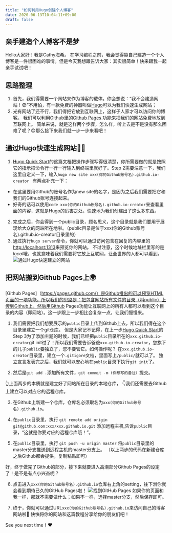 ```yaml
---
title: "如何利用Hugo创建个人博客"
date: 2020-06-13T10:04:11+09:00
draft: false
---
```

## 亲手建造个人博客不是梦
Hello大家好！我是Cathy海希。
在学习编程之前，我会觉得靠自己建造一个个人博客是一件很困难的事情。但是今天我想跟告诉大家：其实很简单！快来跟我一起亲手试试吧！

## 思路整理
1. 首先，我们得需要一个网站来作为博客的载体。你会想说：“我不会建造网站！😨”不用怕，有一款免费的神器叫做[Hugo](https://gohugo.io/)可以为我们快速生成网站；
2. 光有网站了还不行，我们得把它放到互联网上，这样子人家才可以访问你的博客。
   我们可以利用Github里的[Github Pages 功能](https://pages.github.com/)来把我们的网站免费地放到互联网上。
简单来说，就是这样两个步骤，怎么样，听上去是不是没有那么困难了呢？😊那么接下来我们就一步一步来看吧！

## 通过Hugo快速生成网站🧙‍♀️
1. [Hugo Quick Start](https://gohugo.io/getting-started/quick-start/)的这篇文档把操作步骤写得很清楚，你所需要做的就是按照它的指示把命令行一行一行输入到终端里就好了。Step 2需要注意一下，我们这里自定义一下，输入`hugo new site xxx(你的Github账号名).github.io-creator ` 有两点补充一下：
* 在这里要用Github的账号名作为new site的名字，是因为之后我们需要把它和我们的Github账号连接起来。
* 好奇的话可以使用`code xxx(你的Github账号名).github.io-creator`来查看里面的内容，这就是Hugo的厉害之处，快速地为我们创建出了这么多东西。
2. 完成之后，你会得到一个public目录，顾名思义，这个目录就是我们要用于展现给大众的网站所在地啦。（public目录是位于xxx(你的Github账号名).github.io-creator目录里的）
3. 通过执行`hugo server`命令，你就可以通过访问包含在回复的内容里的[http://localhost:1313](http://localhost:1313)来预览你的网站。
不过注意，这个时候地址栏里写的是*local*哦，也就意味着我们需要将它放上互联网，让全世界的人都可以看到。
![通过Hugo快速建立的网站](https://i.loli.net/2020/06/13/UqlgzrFCGL1VdxP.png)

## 把网站搬到Github Pages上🌍
[Github Pages]（https://pages.github.com/）是Github推出的可以预览HTML页面的一项功能，所以我们的思路是：把包含网站所有文件的目录（叫public）上传到Github上，然后用Github Pages功能让互联网上的所有人都可以看到这个目录的内容（即网站）。这一步跟上一步相比会复杂一点，让我们慢慢来。
1. 我们需要把我们想要展示的`public`目录上传到Github上去，所以我们得在这个目录里建立一个git仓库。
    但是大家记不记得，在上一步[Hugo Quick Start](https://gohugo.io/getting-started/quick-start/)的Step 3为了添加主题的时候，我们已经把`public`目录所在的`xxx.github.io-creator`git init过了！所以我们需要告诉爸爸`xxx.github.io-creator`，您旗下的儿子`public`要独立了，您不要管它。如何操作呢？
    在`xxx.github.io-creator`目录里，建立一个`.gitigore`文档，里面写上`/public/`就可以了。
独立宣言发表完之后，我们就可以安心地在`public`目录下执行`git init`了。

2. 然后是`git add .`添加所有文件，`git commit -m (你想写的备注）`提交。

👆上面两步的本质就是建立好了网站所在目录的本地仓库，
👇我们还需要去Github上建立可以对应它的远程仓库。

3. 在Github上新建一个仓库，仓库名必须取名为`xxx(你的Github账号名).github.io`。
   
4. 在`public`目录里，执行
   ```git remote add origin git@github.com:xxx/xxx.github.io.git```
     添加远程主机,告诉`public`目录，“这就是你要对应的远程仓库哦！”。

5. 在`public`目录里，执行
   ```git push -u origin master```
   将`public`目录里的master分支推送到远程主机的master分支上。
   （以上两步的代码在新建仓库之后Github都会提供，复制粘贴即可）   

好，终于做完了Github的部分，接下来就要进入高潮部分Github Pages的设定了！是不是有点小兴奋呢？

6. 点击进入`xxx(你的Github账号名).github.io`仓库右上角的setting，往下滑你就会看到期待已久的GitHub Pages啦！
   ![找到GitHub Pages](https://i.loli.net/2020/06/13/nhgACBpxHPtUrEj.png)
   如果你的页面和我一样，那就不需要做什么；如果不一样，选择master分支，然后保存即可。

7. 终于，你就可以通过URL`xxx(你的Github账号名).github.io`来访问自己的博客网站啦🎉
   快快将你的网站和这篇教程分享给你的朋友们吧！

See you next time！❤️

